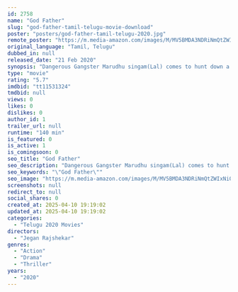 ```yaml
---
id: 2758
name: "God Father"
slug: "god-father-tamil-telugu-movie-download"
poster: "posters/god-father-tamil-telugu-2020.jpg"
remote_poster: "https://m.media-amazon.com/images/M/MV5BMDA3NDRiNmQtZWIxNi00MmNlLTgwOTctNGEyZjQ0MWZkMWYyXkEyXkFqcGc@._V1_SX300.jpg"
original_language: "Tamil, Telugu"
dubbed_in: null
released_date: "21 Feb 2020"
synopsis: "Dangerous Gangster Marudhu singam(Lal) comes to hunt down a whole family. Adhiyaman (Natty )and his wife Mithra (Ananya) and their son Arjun (Ashwanth) fights back to save their life.Nail biting intense action Drama ."
type: "movie"
rating: "5.7"
imdbid: "tt11531324"
tmdbid: null
views: 0
likes: 0
dislikes: 0
author_id: 1
trailer_url: null
runtime: "140 min"
is_featured: 0
is_active: 1
is_comingsoon: 0
seo_title: "God Father"
seo_description: "Dangerous Gangster Marudhu singam(Lal) comes to hunt down a whole family. Adhiyaman (Natty )and his wife Mithra (Ananya) and their son Arjun (Ashwanth) fights back to save their life.Nail biting intense action Drama ."
seo_keywords: "\"God Father\""
seo_image: "https://m.media-amazon.com/images/M/MV5BMDA3NDRiNmQtZWIxNi00MmNlLTgwOTctNGEyZjQ0MWZkMWYyXkEyXkFqcGc@._V1_SX300.jpg"
screenshots: null
redirect_to: null
social_shares: 0
created_at: 2025-04-10 19:19:02
updated_at: 2025-04-10 19:19:02
categories:
  - "Telugu 2020 Movies"
directors:
  - "Jegan Rajshekar"
genres:
  - "Action"
  - "Drama"
  - "Thriller"
years:
  - "2020"
---
```

